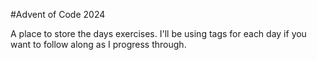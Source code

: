 #Advent of Code 2024

A place to store the days exercises. I'll be using tags for each day if you want to follow along as I progress through.